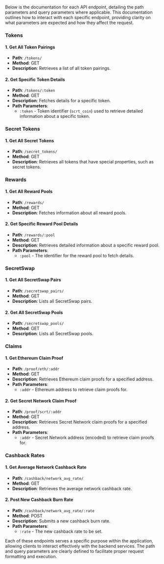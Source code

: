 Below is the documentation for each API endpoint, detailing the path parameters and query parameters where applicable. This documentation outlines how to interact with each specific endpoint, providing clarity on what parameters are expected and how they affect the request.

### Tokens

#### 1. Get All Token Pairings

- **Path**: `/tokens/`
- **Method**: GET
- **Description**: Retrieves a list of all token pairings.

#### 2. Get Specific Token Details

- **Path**: `/tokens/:token`
- **Method**: GET
- **Description**: Fetches details for a specific token.
- **Path Parameters**:
  - `:token` - Token identifier (`scrt_coin`) used to retrieve detailed information about a specific token.

### Secret Tokens

#### 1. Get All Secret Tokens

- **Path**: `/secret_tokens/`
- **Method**: GET
- **Description**: Retrieves all tokens that have special properties, such as secret tokens.

### Rewards

#### 1. Get All Reward Pools

- **Path**: `/rewards/`
- **Method**: GET
- **Description**: Fetches information about all reward pools.

#### 2. Get Specific Reward Pool Details

- **Path**: `/rewards/:pool`
- **Method**: GET
- **Description**: Retrieves detailed information about a specific reward pool.
- **Path Parameters**:
  - `:pool` - The identifier for the reward pool to fetch details.

### SecretSwap

#### 1. Get All SecretSwap Pairs

- **Path**: `/secretswap_pairs/`
- **Method**: GET
- **Description**: Lists all SecretSwap pairs.

#### 2. Get All SecretSwap Pools

- **Path**: `/secretswap_pools/`
- **Method**: GET
- **Description**: Lists all SecretSwap pools.

### Claims

#### 1. Get Ethereum Claim Proof

- **Path**: `/proof/eth/:addr`
- **Method**: GET
- **Description**: Retrieves Ethereum claim proofs for a specified address.
- **Path Parameters**:
  - `:addr` - Ethereum address to retrieve claim proofs for.

#### 2. Get Secret Network Claim Proof

- **Path**: `/proof/scrt/:addr`
- **Method**: GET
- **Description**: Retrieves Secret Network claim proofs for a specified address.
- **Path Parameters**:
  - `:addr` - Secret Network address (encoded) to retrieve claim proofs for.

### Cashback Rates

#### 1. Get Average Network Cashback Rate

- **Path**: `/cashback/network_avg_rate/`
- **Method**: GET
- **Description**: Retrieves the average network cashback rate.

#### 2. Post New Cashback Burn Rate

- **Path**: `/cashback/network_avg_rate/:rate`
- **Method**: POST
- **Description**: Submits a new cashback burn rate.
- **Path Parameters**:
  - `:rate` - The new cashback rate to be set.

Each of these endpoints serves a specific purpose within the application, allowing clients to interact effectively with the backend services. The path and query parameters are clearly defined to facilitate proper request formatting and execution.
